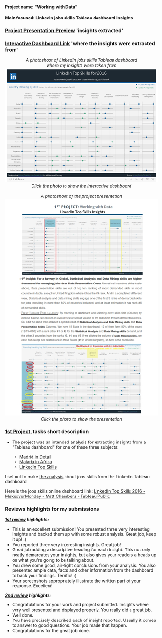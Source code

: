 #### Project name: "Working with Data"
#### Main focused: LinkedIn jobs skills Tableau dashboard insights
### [Project Presentation Preview](https://cutt.ly/1st-Project-Working-with-Data---LinkedIn-Top-Skills-Insights_Presentation-Preview) 'insights extracted'
### [Interactive Dashboard Link](https://public.tableau.com/profile/matt.chambers#!/vizhome/LinkedInTopSkills2016-MakeoverMonday/LinkedInTopSkills2016-MakeoverMonday) 'where the insights were extracted from'

<div align="center">
 
*A photoshoot of LinkedIn jobs skills Tableau dashboard<br>where my insights were taken from*
 <a title="Tableau Dashboard Preview where my insights were taken from" href="https://public.tableau.com/profile/matt.chambers#!/vizhome/LinkedInTopSkills2016-MakeoverMonday/LinkedInTopSkills2016-MakeoverMonday"><img alt="LinkedIn jobs skills Tableau dashboard Preview" width="850px" style="margin-right:20px" src="linkedintopskills.png"></a>
<br>
*Click the photo to show the interactive dashboard*
<br><br>
*A photoshoot of the project presentation*
<a title="A photo of first paper" href="https://cutt.ly/1st-Project-Working-with-Data---LinkedIn-Top-Skills-Insights_Presentation-Preview"><img alt="A photoshoot of the project presentation" width="850px" style="margin-right:20px" src="1ST-PROJECT-1st-photo.jpg"></a>
<br>
*Click the photo to show the presentation*
</div>

### [1st Project](https://cutt.ly/1st-Project-Working-with-Data---LinkedIn-Top-Skills-Insights_Presentation-Preview), tasks short description

- The project was an intended analysis for extracting insights from a "Tableau dashboard" for one of these  three subjects: 

   - [Madrid in Detail](https://public.tableau.com/views/MadridInDetail/MadridinDetail?:showVizHome=no)
   - [Malaria in Africa](https://public.tableau.com/views/MakeoverMonday34Malaria_0/MalariainAfrica?:showVizHome=no)
   - [LinkedIn Top Skills](https://public.tableau.com/profile/matt.chambers#!/vizhome/LinkedInTopSkills2016-MakeoverMonday/LinkedInTopSkills2016-MakeoverMonday)

 I set out to make [the analysis](https://cutt.ly/1st-Project-Working-with-Data---LinkedIn-Top-Skills-Insights_Presentation-Preview) about jobs skills from the LinkedIn Tableau dashboard

Here is the jobs skills online dashboard link: [LinkedIn Top Skills 2016 - MakeoverMonday - Matt Chambers - Tableau Public](https://public.tableau.com/profile/matt.chambers#!/vizhome/LinkedInTopSkills2016-MakeoverMonday/LinkedInTopSkills2016-MakeoverMonday)

### Reviews highlights for my submissions

*__[1st review](https://cutt.ly/1st-Project-Working-with-Data---LinkedIn-Top-Skills-Insights_Review_1) highlights:__*

- This is an excellent submission! You presented three very interesting insights and backed them up with some robust analysis. Great job,
keep it up! :)
- You reported three very interesting insights. Great job!
- Great job adding a descriptive heading for each insight. This not only neatly demarcates your insights, but
also gives your readers a heads up on what you're going to be talking about.
- You drew some good, air-tight conclusions from your analysis. You also presented ample data, facts and other
information from the dashboard to back your findings. Terrific! :)
- Your screenshots appropriately illustrate the written part of your response. Excellent!

*__[2nd review](https://cutt.ly/1st-Project-Working-with-Data---LinkedIn-Top-Skills-Insights_Review_2) highlights:__*

- Congratulations for your work and project submitted. Insights where very well presented and displayed properly. You really did a great
job.
- Well done.
- You have precisely described each of insight reported. Usually it comes to answer to good questions. Your job
made that happen.
- Congratulations for the great job done.
